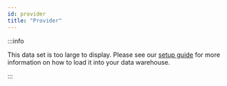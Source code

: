 ```yaml
---
id: provider
title: "Provider"
---
```



:::info

This data set is too large to display.  Please see our [setup guide](/setup/terminology) for more information on how to load it into your data warehouse.

:::
